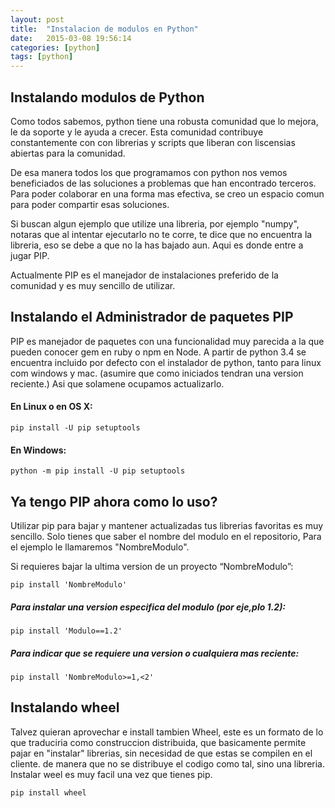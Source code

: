 ```yaml
---
layout: post
title:  "Instalacion de modulos en Python"
date:   2015-03-08 19:56:14
categories: [python]
tags: [python]
---
```


## Instalando modulos de Python

Como todos sabemos, python tiene una robusta comunidad que lo mejora, le da soporte y le ayuda a crecer. Esta comunidad contribuye constantemente con con librerias y scripts que liberan con liscensias abiertas para la comunidad.

De esa manera todos los que programamos con python nos vemos beneficiados de las soluciones  a problemas que han encontrado terceros. Para poder colaborar en una forma mas efectiva, se creo un espacio comun para poder compartir esas soluciones.

Si buscan algun ejemplo que utilize una libreria, por ejemplo "numpy", notaras que al intentar ejecutarlo no te corre, te dice que no encuentra la libreria, eso se debe a que no la has bajado aun. Aqui es donde entre a jugar PIP.

Actualmente PIP es el manejador de instalaciones preferido de la comunidad y es muy sencillo de utilizar.

## Instalando el Administrador de paquetes PIP

PIP es manejador de paquetes con una funcionalidad muy parecida a la que pueden conocer gem en ruby  o npm en Node. A partir de python 3.4 se encuentra incluido por defecto con el instalador de python, tanto para linux com windows y mac. (asumire que como iniciados tendran una version reciente.) Asi que solamene ocupamos actualizarlo.

#### En Linux o en OS X:

```
pip install -U pip setuptools
```

#### En Windows:

```
python -m pip install -U pip setuptools
```

## Ya tengo PIP ahora como lo uso?

Utilizar pip para bajar y mantener actualizadas tus librerias favoritas es muy sencillo. Solo tienes que saber el nombre del modulo en el repositorio, Para el ejemplo le llamaremos "NombreModulo".

Si requieres bajar la ultima version de un proyecto “NombreModulo”:

```
pip install 'NombreModulo'
```

##### Para instalar una version especifica del modulo (por eje,plo 1.2):

```
pip install 'Modulo==1.2'
```

##### Para indicar que se requiere una version o cualquiera mas reciente:

```
pip install 'NombreModulo>=1,<2'
```

## Instalando wheel

Talvez quieran aprovechar e install tambien Wheel, este es un formato de lo que traduciria como construccion distribuida, que basicamente permite pajar en "instalar" librerias, sin necesidad de que estas se compilen en el cliente. de manera que no se distribuye el codigo como tal, sino una libreria.
Instalar weel es muy facil una vez que tienes pip.

```
pip install wheel
```




